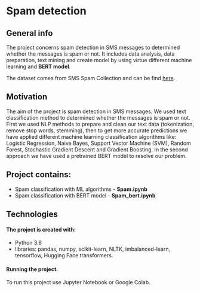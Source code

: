 # Spam detection

## General info

The project concerns spam detection in SMS messages to  determined whether the messages is spam or not. It includes data analysis, data preparation, text mining and create model by using virtue different machine learning and **BERT model**. 

The dataset comes from SMS Spam Collection and can be find [here](https://www.kaggle.com/uciml/sms-spam-collection-dataset).

## Motivation
The aim of the project is spam detection in SMS messages. We used text classification method to determined whether the messages is spam or not. First we used NLP methods to prepare and clean our text data (tokenization, remove stop words, stemming), then to get more accurate predictions we have applied different machine learning classification algorithms like: Logistic Regression, Naive Bayes, Support Vector Machine (SVM), Random Forest, Stochastic Gradient Descent and Gradient Boosting. In the second approach we have used a pretrained BERT model to resolve our problem.

## Project contains:
- Spam classification with ML algorithms - **Spam.ipynb**
- Spam classification with BERT model - **Spam_bert.ipynb**

## Technologies
#### The project is created with:

- Python 3.6
- libraries: pandas, numpy, scikit-learn, NLTK, imbalanced-learn, tensorflow, Hugging Face transformers.

#### Running the project:

To run this project use Jupyter Notebook or Google Colab.
